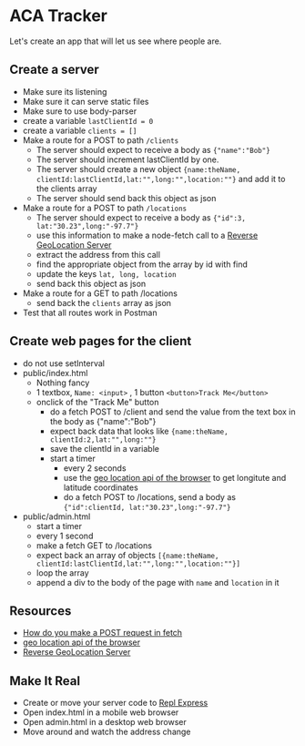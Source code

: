 # ACA Tracker
Let's create an app that will let us see where people are.

## Create a server
* Make sure its listening
* Make sure it can serve static files
* Make sure to use body-parser
* create a variable `lastClientId = 0`
* create a variable `clients = []`
* Make a route for a POST to path `/clients`
  * The server should expect to receive a body as `{"name":"Bob"}`
  * The server should increment lastClientId by one.
  * The server should create a new object `{name:theName, clientId:lastClientId,lat:"",long:"",location:""}` and add it to the clients array
  * The server should send back this object as json
* Make a route for a POST to path `/locations`
  * The server should expect to receive a body as `{"id":3, lat:"30.23",long:"-97.7"}`
  * use this information to make a node-fetch call to a [Reverse GeoLocation Server](https://repl.it/@jw56578/TerrificSnappyConditionals)
  * extract the address from this call
  * find the appropriate object from the array by id with find
  * update the keys `lat, long, location`
  * send back this object as json
* Make a route for a GET to path /locations
  * send back the `clients` array as json
* Test that all routes work in Postman

  
## Create web pages for the client
* do not use setInterval
* public/index.html
  * Nothing fancy
  * 1 textbox, `Name: <input>` , 1 button `<button>Track Me</button>`
  * onclick of the "Track Me" button 
    * do a fetch POST to /client and send the value from the text box in the body as {"name":"Bob"}
    * expect back data that looks like `{name:theName, clientId:2,lat:"",long:""}`
    * save the clientId in a variable
    * start a timer
      * every 2 seconds 
      * use the [geo location api of the browser](https://developer.mozilla.org/en-US/docs/Web/API/Geolocation/getCurrentPosition) to get longitute and latitude coordinates
      * do a fetch POST to /locations, send a body as `{"id":clientId, lat:"30.23",long:"-97.7"}`
* public/admin.html
  * start a timer
  * every 1 second 
  * make a fetch GET to /locations
  * expect back an array of objects  `[{name:theName, clientId:lastClientId,lat:"",long:"",location:""}]`
  * loop the array
  * append a div to the body of the page with `name` and `location` in it
  
  
## Resources
* [How do you make a POST request in fetch](https://docs.google.com/presentation/d/123k7T6_SvdaE3D9kJR-kMhi50l_IR2DgFPM5wUpnBdk/edit#slide=id.g245f370550_0_8)
* [geo location api of the browser](https://developer.mozilla.org/en-US/docs/Web/API/Geolocation/getCurrentPosition)
* [Reverse GeoLocation Server](https://repl.it/@jw56578/TerrificSnappyConditionals)

  
  
 
## Make It Real
* Create or move your server code to [Repl Express](https://repl.it/languages/express)
* Open index.html in a mobile web browser
* Open admin.html in a desktop web browser
* Move around and watch the address change

